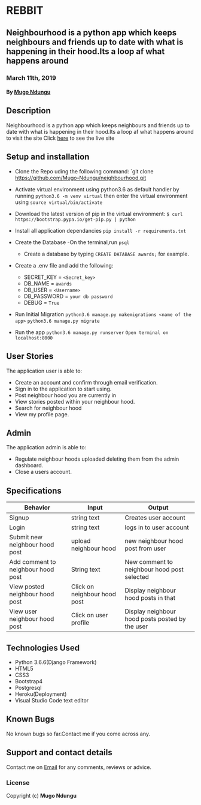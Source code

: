 # REBBIT

## Neighbourhood is a python app which keeps neighbours and friends up to date with what is happening in their hood.Its a loop af what happens around 

### March 11th, 2019

#### By **[Mugo Ndungu](https://github.com/mugo-ndungu)**

## Description

Neighbourhood is a python app which keeps neighbours and friends up to date with what is happening in their hood.Its a loop af what happens around to visit the site Click [here](https://) to see the live site

## Setup and installation

- Clone the Repo uding the following command:
  `git clone https://github.com/Mugo-Ndungu/neighbourhood.git
- Activate virtual environment using python3.6 as default handler by running
  `python3.6 -m venv virtual` then enter the virtual environment using `source virtual/bin/activate`
- Download the latest version of pip in the virtual environment: `$ curl https://bootstrap.pypa.io/get-pip.py | python`

- Install all application dependancies
  `pip install -r requirements.txt`

- Create the Database
  -On the terminal,run `psql`

  - Create a database by typing
    `CREATE DATABASE awards;` for example.

- Create a .env file and add the following:

  - SECRET_KEY = `<Secret_key>`
  - DB_NAME = `awards`
  - DB_USER = `<Username>`
  - DB_PASSWORD = `your db password`
  - DEBUG = `True`

- Run Initial Migration
  `python3.6 manage.py makemigrations <name of the app>`
  `python3.6 manage.py migrate`

- Run the app
  `python3.6 manage.py runserver`
  `Open terminal on localhost:8000`

## User Stories

The application user is able to:

- Create an account and confirm through email verification.
- Sign in to the application to start using.
- Post neighbour hood you are currently in
- View stories posted within your neighbour hood.
- Search for neighbour hood
- View my profile page.

## Admin

The application admin is able to:

- Regulate neighbour hoods uploaded deleting them from the admin dashboard.
- Close a users account.

## Specifications

| Behavior                  | Input                          | Output                                 |
| ------------------------- | ------------------------------ | -------------------------------------- |
| Signup                    | string text                    | Creates user account                   |
| Login                     | string text                    | logs in to user account                |
| Submit new neighbour hood post   | upload neighbour hood                   | new neighbour hood post from user               |
| Add comment to neighbour hood post | String text                    | New comment to neighbour hood post selected     |
| View posted neighbour hood post    | Click on neighbour hood post  | Display neighbour hood posts in that    |
| View user neighbour hood post      | Click on user profile          | Display neighbour hood posts posted by the user |

## Technologies Used

- Python 3.6.6(Django Framework)
- HTML5
- CSS3
- Bootstrap4
- Postgresql
- Heroku(Deployment)
- Visual Studio Code text editor

## Known Bugs

No known bugs so far.Contact me if you come across any.

## Support and contact details

Contact me on [Email](twinnymugo@gmail.com) for any comments, reviews or advice.

### License

Copyright (c) **Mugo Ndungu**